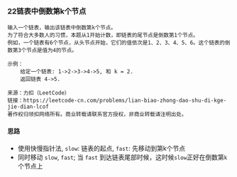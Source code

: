 ### 22链表中倒数第k个节点

```
输入一个链表，输出该链表中倒数第k个节点。
为了符合大多数人的习惯，本题从1开始计数，即链表的尾节点是倒数第1个节点。
例如，一个链表有6个节点，从头节点开始，它们的值依次是1、2、3、4、5、6。这个链表的倒数第3个节点是值为4的节点。

示例：
    给定一个链表: 1->2->3->4->5, 和 k = 2.
    返回链表 4->5.

来源：力扣（LeetCode）
链接：https://leetcode-cn.com/problems/lian-biao-zhong-dao-shu-di-kge-jie-dian-lcof
著作权归领扣网络所有。商业转载请联系官方授权，非商业转载请注明出处。
```

#### 思路

* 使用快慢指针法, `slow`: 链表的起点, `fast`: 先移动到第k个节点
* 同时移动 `slow`, `fast`; 当 `fast` 到达链表尾部时候，这时候`slow`正好在倒数第`k`个节点上
